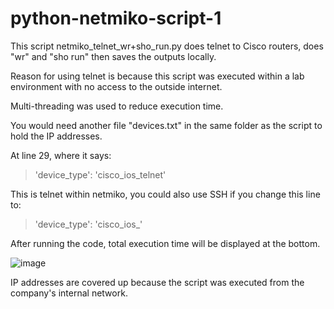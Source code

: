 # python-netmiko-script-1
This script netmiko_telnet_wr+sho_run.py does telnet to Cisco routers, does "wr" and "sho run" then saves the outputs locally.

Reason for using telnet is because this script was executed within a lab environment with no access to the outside internet.

Multi-threading was used to reduce execution time.

You would need another file "devices.txt" in the same folder as the script to hold the IP addresses.

At line 29, where it says:
> 'device_type': 'cisco_ios_telnet'

This is telnet within netmiko, you could also use SSH if you change this line to:
> 'device_type': 'cisco_ios_'

After running the code, total execution time will be displayed at the bottom.

![image](https://user-images.githubusercontent.com/128099142/225773439-63a78f4c-8dca-45d3-a7e4-c4bc038be72a.png)

IP addresses are covered up because the script was executed from the company's internal network.
